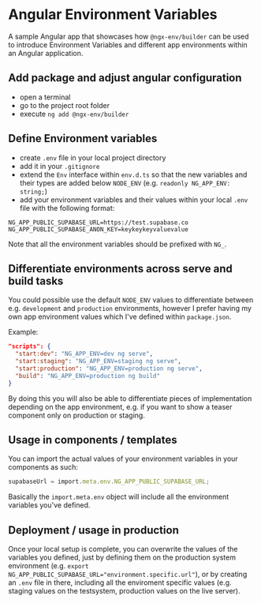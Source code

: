 # Angular Environment Variables

A sample Angular app that showcases how `@ngx-env/builder` can be used to introduce Environment Variables and different app environments within an Angular application.

## Add package and adjust angular configuration

- open a terminal
- go to the project root folder
- execute `ng add @ngx-env/builder`

## Define Environment variables

- create `.env` file in your local project directory
- add it in your `.gitignore`
- extend the `Env` interface within `env.d.ts` so that the new variables and their types are added below `NODE_ENV` (e.g. `readonly NG_APP_ENV: string;`)
- add your environment variables and their values within your local `.env` file with the following format:

```env
NG_APP_PUBLIC_SUPABASE_URL=https://test.supabase.co
NG_APP_PUBLIC_SUPABASE_ANON_KEY=keykeykeyvaluevalue
```

Note that all the environment variables should be prefixed with `NG_`.

## Differentiate environments across serve and build tasks

You could possible use the default `NODE_ENV` values to differentiate between e.g. `development` and `production` environments, however I prefer having my own app environment values which I've defined within `package.json`.

Example:

```json
"scripts": {
  "start:dev": "NG_APP_ENV=dev ng serve",
  "start:staging": "NG_APP_ENV=staging ng serve",
  "start:production": "NG_APP_ENV=production ng serve",
  "build": "NG_APP_ENV=production ng build"
}
```

By doing this you will also be able to differentiate pieces of implementation depending on the app environment, e.g. if you want to show a teaser component only on production or staging.

## Usage in components / templates

You can import the actual values of your environment variables in your components as such:

```ts
supabaseUrl = import.meta.env.NG_APP_PUBLIC_SUPABASE_URL;
```

Basically the `import.meta.env` object will include all the environment variables you've defined.

## Deployment / usage in production

Once your local setup is complete, you can overwrite the values of the variables you defined, just by defining them on the production system environment (e.g. `export NG_APP_PUBLIC_SUPABASE_URL="environment.specific.url"`), or by creating an `.env` file in there, including all the enviroment specific values (e.g. staging values on the testsystem, production values on the live server).
